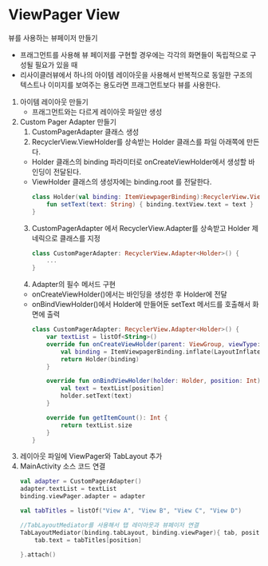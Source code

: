 # ViewPager View
뷰를 사용하는 뷰페이저 만들기 
+ 프래그먼트를 사용해 뷰 페이저를 구현할 경우에는 각각의 화면들이 독립적으로 구성될 필요가 있을 때
+ 리사이클러뷰에서 하나의 아이템 레이아웃을 사용해서 반복적으로 동일한 구조의 텍스트나 이미지를 보여주는 용도라면 프래그먼트보다 뷰를 사용한다.

1. 아이템 레이아웃 만들기
    + 프래그먼트와는 다르게 레이아웃 파일만 생성
2. Custom Pager Adapter 만들기
    1. CustomPagerAdapter 클래스 생성
    2. RecyclerView.ViewHolder를 상속받는 Holder 클래스를 파일 아래쪽에 만든다.
    + Holder 클래스의 binding 파라미터로 onCreateViewHolder에서 생성할 바인딩이 전달된다.
    + ViewHolder 클래스의 생성자에는 binding.root 를 전달한다.
        ```kotlin
        class Holder(val binding: ItemViewpagerBinding):RecyclerView.ViewHolder(binding.root){
            fun setText(text: String) { binding.textView.text = text }
        }
        ```
    3. CustomPagerAdapter 에서 RecyclerView.Adapter를 상속받고 Holder 제네릭으로 클래스를 지정
        ```kotlin
        class CustomPagerAdapter: RecyclerView.Adapter<Holder>() {
            ...
        }
        ```
    4. Adapter의 필수 메서드 구현
    + onCreateViewHolder()에서는 바인딩을 생성한 후 Holder에 전달
    + onBindViewHolder()에서 Holder에 만들어둔 setText 메서드를 호출해서 화면에 출력
        ```kotlin
        class CustomPagerAdapter: RecyclerView.Adapter<Holder>() {
            var textList = listOf<String>()
            override fun onCreateViewHolder(parent: ViewGroup, viewType: Int): Holder {
                val binding = ItemViewpagerBinding.inflate(LayoutInflater.from(parent.context), parent, false)
                return Holder(binding)
            }

            override fun onBindViewHolder(holder: Holder, position: Int) {
                val text = textList[position]
                holder.setText(text)
            }

            override fun getItemCount(): Int {
                return textList.size
            }
        }

        ```
3. 레이아웃 파일에 ViewPager와 TabLayout 추가
4. MainActivity 소스 코드 연결
    ```kotlin
    val adapter = CustomPagerAdapter()
    adapter.textList = textList
    binding.viewPager.adapter = adapter

    val tabTitles = listOf("View A", "View B", "View C", "View D")

    //TabLayoutMediator를 사용해서 탭 레이아웃과 뷰페이저 연결
    TabLayoutMediator(binding.tabLayout, binding.viewPager){ tab, position ->
        tab.text = tabTitles[position]

    }.attach()
    ```